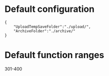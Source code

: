 <!--
 * @Author: Chuanbin Wang - wcb@sloong.com
 * @Date: 2021-03-24 11:08:05
 * @LastEditTime: 2021-03-24 11:45:53
 * @LastEditors: Chuanbin Wang
 * @FilePath: /engine/src/modules/filecenter/README.md
 * Copyright 2015-2020 Sloong.com. All Rights Reserved
 * @Description: 
-->
# Default configuration

```
{
    "UploadTempSaveFolder":"./upload/",
    "ArchiveFolder":"./archive/"
}
```

# Default function ranges
301-400